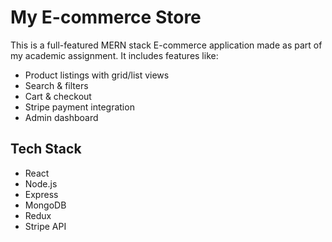 # My E-commerce Store

This is a full-featured MERN stack E-commerce application made as part of my academic assignment. It includes features like:

- Product listings with grid/list views
- Search & filters
- Cart & checkout
- Stripe payment integration
- Admin dashboard

## Tech Stack

- React
- Node.js
- Express
- MongoDB
- Redux
- Stripe API

